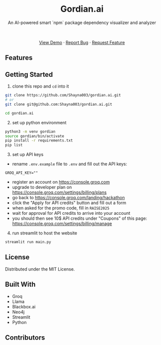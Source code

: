 <div align="center">
    <h1>Gordian.ai</h1>
    <p>An AI-powered smart `npm` package dependency visualizer and analyzer</p>
    <br />
    <img src="">
    <br />
    <br />
    <a href="gordian.streamlit.app">View Demo</a>
    &middot;
    <a href="https://github.com/shayna003/gordian.ai/issues/new?labels=bug">Report Bug</a>
    &middot;
    <a href="https://github.com/shayna003/gordian.ai/issues/new?labels=enhancement">Request Feature</a>
</div>

## Features

## Getting Started
1. clone this repo and `cd` into it
```sh
git clone https://github.com/Shayna003/gordian.ai.git
# or
git clone git@github.com:Shayna003/gordian.ai.git
```
```sh
cd gordian.ai
```
2. set up python environment
```sh
python3 -m venv gordian
source gordian/bin/activate
pip install -r requirements.txt
pip list
```
3. set up API keys
- rename `.env.example` file to `.env` and fill out the API keys:
```
GROQ_API_KEY=""
```
- register an account on https://console.groq.com
- upgrade to developer plan on https://console.groq.com/settings/billing/plans
- go back to https://console.groq.com/landing/hackathon 
- click the "Apply for API credits" button and fill out a form
- when asked for the promo code, fill in `RAISE2025`
- wait for approval for API credits to arrive into your account
- you should then see 10$ API credits under "Coupons" of this page: https://console.groq.com/settings/billing/manage

4. run streamlit to host the website
```sh
streamlit run main.py
```
## License
Distributed under the MIT License.

## Built With
- Groq
- Llama
- Blackbox.ai
- Neo4j
- Streamlit
- Python

## Contributors
